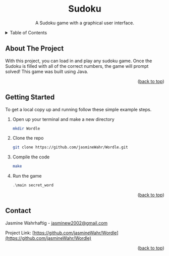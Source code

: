 <h1 align="center">Sudoku</h1>
  <p align="center">
    A Sudoku game with a graphical user interface.
  </p>
</div>



<!-- TABLE OF CONTENTS -->
<details>
  <summary>Table of Contents</summary>
  <ol>
    <li>
      <a href="#about-the-project">About The Project</a>
      <ul>
        <li><a href="#built-with">Built With</a></li>
      </ul>
    </li>
    <li>
      <a href="#getting-started">Getting Started</a>
    </li>
    <li><a href="#contact">Contact</a></li>
  </ol>
</details>



<!-- ABOUT THE PROJECT -->
## About The Project

With this project, you can load in and play any sudoku game. Once the Sudoku is filled with all of the correct numbers, the game will prompt solved! This game was built using Java.

<p align="right">(<a href="#readme-top">back to top</a>)</p>

<!-- GETTING STARTED -->
## Getting Started

To get a local copy up and running follow these simple example steps.

1. Open up your terminal and make a new directory
   ```sh
   mkdir Wordle
   ```
3. Clone the repo
   ```sh
   git clone https://github.com/jasmineWahr/Wordle.git
   ```
3. Compile the code
   ```sh
   make
   ```
4. Run the game
   ```js
   .\main secret_word
   ```

<p align="right">(<a href="#readme-top">back to top</a>)</p>

<!-- CONTACT -->
## Contact

Jasmine Wahrhaftig - jasminew2002@gmail.com

Project Link: [https://github.com/jasmineWahr/Wordle](https://github.com/jasmineWahr/Wordle)

<p align="right">(<a href="#readme-top">back to top</a>)</p>
